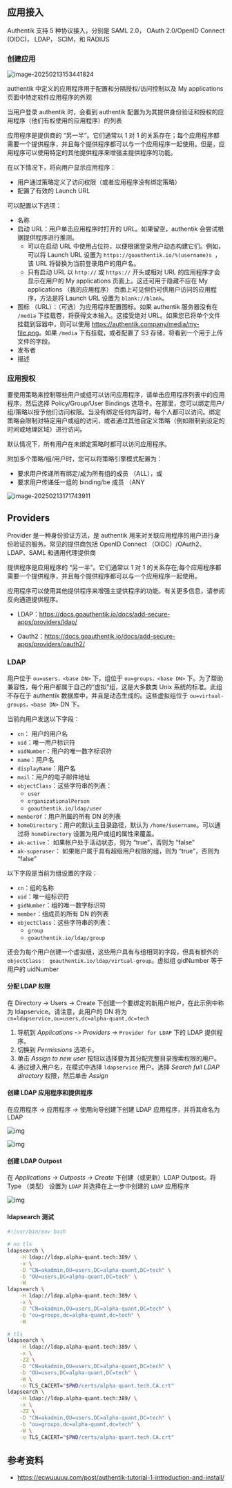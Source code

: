 ## 应用接入

Authentik 支持 5 种协议接入，分别是 SAML 2.0， OAuth 2.0/OpenID Connect (OIDC)， LDAP， SCIM，和 RADIUS

### 创建应用

![image-20250213153441824](./.assets/Authentik/image-20250213153441824.png)

authentik 中定义的应用程序用于配置和分隔授权/访问控制以及 My applications 页面中特定软件应用程序的外观

当用户登录 authentik 时，会看到 authentik 配置为为其提供身份验证和授权的应用程序（他们有权使用的应用程序）的列表

应用程序是提供商的 “另一半”。它们通常以 1 对 1 的关系存在；每个应用程序都需要一个提供程序，并且每个提供程序都可以与一个应用程序一起使用。但是，应用程序可以使用特定的其他提供程序来增强主提供程序的功能。

在以下情况下，将向用户显示应用程序：

- 用户通过策略定义了访问权限（或者应用程序没有绑定策略）
- 配置了有效的 Launch URL

可以配置以下选项：

- 名称
- 启动 URL：用户单击应用程序时打开的 URL。如果留空，authentik 会尝试根据提供程序进行推测。
  - 可以在启动 URL 中使用占位符，以便根据登录用户动态构建它们。例如，可以将 Launch URL 设置为 `https://goauthentik.io/%(username)s `，该 URL 将替换为当前登录用户的用户名。
  - 只有启动 URL 以 `http://` 或 `https://` 开头或相对 URL 的应用程序才会显示在用户的 My applications 页面上。这还可用于隐藏不应在 My applications （我的应用程序） 页面上可见但仍可供用户访问的应用程序，方法是将 Launch URL 设置为 `blank://blank`。
- 图标 （URL）：（可选）为应用程序配置图标。如果 authentik 服务器没有在 `/media` 下挂载卷，将获得文本输入。这接受绝对 URL。如果您已将单个文件挂载到容器中，则可以使用 <https://authentik.company/media/my-file.png>。如果 `/media` 下有挂载，或者配置了 S3 存储，将看到一个用于上传文件的字段。
- 发布者
- 描述

### 应用授权

要使用策略来控制哪些用户或组可以访问应用程序，请单击应用程序列表中的应用程序，然后选择 Policy/Group/User Bindings 选项卡。在那里，您可以绑定用户/组/策略以授予他们访问权限。当没有绑定任何内容时，每个人都可以访问。绑定策略会限制对特定用户或组的访问，或者通过其他自定义策略（例如限制到设定的时间或地理区域）进行访问。

默认情况下，所有用户在未绑定策略时都可以访问应用程序。

附加多个策略/组/用户时，您可以将策略引擎模式配置为：

- 要求用户传递所有绑定/成为所有组的成员 （ALL），或
- 要求用户传递任一组的 binding/be 成员 （ANY

![image-20250213171743911](./.assets/Authentik/image-20250213171743911.png)

## Providers

Provider 是一种身份验证方法，是 authentik 用来对关联应用程序的用户进行身份验证的服务。常见的提供商包括 OpenID Connect （OIDC）/OAuth2、LDAP、SAML 和通用代理提供商

提供程序是应用程序的 “另一半”。它们通常以 1 对 1 的关系存在;每个应用程序都需要一个提供程序，并且每个提供程序都可以与一个应用程序一起使用。

应用程序可以使用其他提供程序来增强主提供程序的功能。有关更多信息，请参阅 反向通道提供程序。

- LDAP：<https://docs.goauthentik.io/docs/add-secure-apps/providers/ldap/>

- Oauth2：<https://docs.goauthentik.io/docs/add-secure-apps/providers/oauth2/>

### LDAP

用户位于 `ou=users，<base DN>` 下，组位于 `ou=groups，<base DN>` 下。为了帮助兼容性，每个用户都属于自己的“虚拟”组，这是大多数类 Unix 系统的标准。此组不存在于 authentik 数据库中，并且是动态生成的。这些虚拟组位于 `ou=virtual-groups，<base DN>` DN 下。

当前向用户发送以下字段：

- `cn`： 用户的用户名
- `uid`：唯一用户标识符
- `uidNumber`：用户的唯一数字标识符
- `name`：用户名
- `displayName`：用户名
- `mail`：用户的电子邮件地址
- `objectClass`：这些字符串的列表：
  - `user`
  - `organizationalPerson`
  - `goauthentik.io/ldap/user`
- `memberOf`：用户所属的所有 DN 的列表
- `homeDirectory`：用户的默认主目录路径，默认为 `/home/$username`。可以通过将 `homeDirectory` 设置为用户或组的属性来覆盖。
- `ak-active`： 如果帐户处于活动状态，则为 “true”，否则为 “false”
- `ak-superuser`： 如果账户属于具有超级用户权限的组，则为 “true”，否则为 “false”

以下字段是当前为组设置的字段：

- `cn`：组的名称
- `uid`：唯一组标识符
- `gidNumber`：组的唯一数字标识符
- `member`：组成员的所有 DN 的列表
- `objectClass`：这些字符串的列表：
  - `group`
  - `goauthentik.io/ldap/group`

还会为每个用户创建一个虚拟组，这些用户具有与组相同的字段，但具有额外的 `objectClass： goauthentik.io/ldap/virtual-group`。虚拟组 gidNumber 等于用户的 uidNumber

#### 分配 LDAP 权限

在 Directory -> Users -> Create 下创建一个要绑定的新用户帐户，在此示例中称为 ldapservice。请注意，此用户的 DN 将为 `cn=ldapservice,ou=users,dc=alpha-quant,dc=tech`

1. 导航到 *Applications* -*> Providers* -> `Provider for LDAP` 下的 LDAP 提供程序。
2. 切换到 *Permissions* 选项卡。
3. 单击 *Assign to new user* 按钮以选择要为其分配完整目录搜索权限的用户。
4. 通过键入用户名，在模式中选择 `ldapservice` 用户。选择 *Search full LDAP directory* 权限，然后单击 *Assign*

#### 创建 LDAP 应用程序和提供程序

在应用程序 -> 应用程序 -> 使用向导创建下创建 LDAP 应用程序，并将其命名为 LDAP

![img](./.assets/Authentik/general_setup14-3f263ead0aa142ee4a2465b57002ca93.png)

![img](./.assets/Authentik/general_setup15-f2d96f7d68f4ce034dc6c08ad49fff4b.png)

#### 创建 LDAP Outpost

在 *Applications* -> *Outposts* -> *Create* 下创建（或更新）LDAP Outpost。将 Type （类型） 设置为 `LDAP` 并选择在上一步中创建的 `LDAP` 应用程序

![img](./.assets/Authentik/general_setup16-1a8524a769f4f4d24e59522be62ea6cb.png)

#### ldapsearch 测试

```bash
#!/usr/bin/env bash

# no tls
ldapsearch \
    -H ldap://ldap.alpha-quant.tech:389/ \
    -x \
    -D "CN=akadmin,OU=users,DC=alpha-quant,DC=tech" \
    -b "OU=users,DC=alpha-quant,DC=tech" \
    -W
ldapsearch \
    -H ldap://ldap.alpha-quant.tech:389/ \
    -x \
    -D "CN=akadmin,OU=users,DC=alpha-quant,DC=tech" \
    -b "ou=groups,dc=alpha-quant,dc=tech" \
    -W

# tls
ldapsearch \
    -H ldap://ldap.alpha-quant.tech:389/ \
    -x \
    -ZZ \
    -D "CN=akadmin,OU=users,DC=alpha-quant,DC=tech" \
    -b "OU=users,DC=alpha-quant,DC=tech" \
    -W \
    -o TLS_CACERT="$PWD/certs/alpha-quant.tech.CA.crt"
ldapsearch \
    -H ldap://ldap.alpha-quant.tech:389/ \
    -x \
    -ZZ \
    -D "CN=akadmin,OU=users,DC=alpha-quant,DC=tech" \
    -b "ou=groups,dc=alpha-quant,dc=tech" \
    -W \
    -o TLS_CACERT="$PWD/certs/alpha-quant.tech.CA.crt"

```

## 参考资料

- <https://ecwuuuuu.com/post/authentik-tutorial-1-introduction-and-install/>
